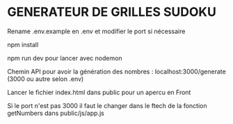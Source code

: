 # GENERATEUR DE GRILLES SUDOKU

Rename .env.example en .env et modifier le port si nécessaire

npm install

npm run dev pour lancer avec nodemon

Chemin API pour avoir la génération des nombres : localhost:3000/generate (3000 ou autre selon .env)

Lancer le fichier index.html dans public pour un apercu en Front 

Si le port n'est pas 3000 il faut le changer dans le ftech de la fonction getNumbers dans public/js/app.js
